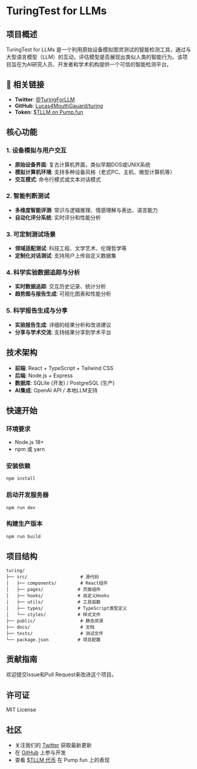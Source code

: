 # TuringTest for LLMs

## 项目概述

TuringTest for LLMs 是一个利用原始设备模拟图灵测试的智能检测工具，通过与大型语言模型（LLM）的互动，评估模型是否展现出类似人类的智能行为。该项目旨在为AI研究人员、开发者和学术机构提供一个可信的智能检测平台。

## 🔗 相关链接

- **Twitter**: [@TuringForLLM](https://x.com/TuringForLLM)
- **GitHub**: [Lucas4MouthGauard/turing](https://github.com/Lucas4MouthGauard/turing)
- **Token**: [$TLLM on Pump.fun](https://pump.fun/coin/2eyZ2J8K3QwndYyG4wXPp9sRKQg8qhe1feMgqQEApump)

## 核心功能

### 1. 设备模拟与用户交互
- **原始设备界面**: 复古计算机界面，类似早期DOS或UNIX系统
- **模拟计算机环境**: 支持多种设备风格（老式PC、主机、微型计算机等）
- **交互模式**: 命令行模式或文本对话模式

### 2. 智能判断测试
- **多维度智能评测**: 常识与逻辑推理、情感理解与表达、语言能力
- **自动化评分系统**: 实时评分和性能分析

### 3. 可定制测试场景
- **领域适配测试**: 科技工程、文学艺术、伦理哲学等
- **定制化对话测试**: 支持用户上传自定义数据集

### 4. 科学实验数据追踪与分析
- **实时数据追踪**: 交互历史记录、统计分析
- **趋势图与报告生成**: 可视化图表和性能分析

### 5. 科学报告生成与分享
- **实验报告生成**: 详细的结果分析和改进建议
- **分享与学术交流**: 支持结果分享到学术平台

## 技术架构

- **前端**: React + TypeScript + Tailwind CSS
- **后端**: Node.js + Express
- **数据库**: SQLite (开发) / PostgreSQL (生产)
- **AI集成**: OpenAI API / 本地LLM支持

## 快速开始

### 环境要求
- Node.js 18+
- npm 或 yarn

### 安装依赖
```bash
npm install
```

### 启动开发服务器
```bash
npm run dev
```

### 构建生产版本
```bash
npm run build
```

## 项目结构

```
turing/
├── src/                    # 源代码
│   ├── components/         # React组件
│   ├── pages/             # 页面组件
│   ├── hooks/             # 自定义Hooks
│   ├── utils/             # 工具函数
│   ├── types/             # TypeScript类型定义
│   └── styles/            # 样式文件
├── public/                 # 静态资源
├── docs/                   # 文档
├── tests/                  # 测试文件
└── package.json           # 项目配置
```

## 贡献指南

欢迎提交Issue和Pull Request来改进这个项目。

## 许可证

MIT License

## 社区

- 关注我们的 [Twitter](https://x.com/TuringForLLM) 获取最新更新
- 在 [GitHub](https://github.com/Lucas4MouthGauard/turing) 上参与开发
- 查看 [$TLLM 代币](https://pump.fun/coin/2eyZ2J8K3QwndYyG4wXPp9sRKQg8qhe1feMgqQEApump) 在 Pump.fun 上的表现
